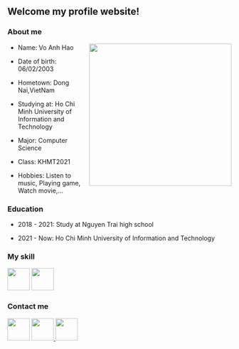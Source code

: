 ## Welcome my profile website!

### About me
<img align="right" height="320px" src="https://lh3.googleusercontent.com/Zy34lSjvWeYN-3GyWZD49AWAbLO83_ZrGWRLODpyHwyu8q1WTpqRhxXuHKp4uFCOOtkWIQGCp5-LPXAleT7w-8jYvOSwN_nR0fTd4QroUeaCbm0yVR1R5r4lDmjCj56Fb90GUE4r2UJkJ-ZIKVWIclPOVziYcqQIgU_FYC8b4FLxKOHuxBV-5SR2uqlKQ8K08xf4bwiyfNrhcBQcEQsoWd07m9zbEPdWw_R5ZljjN7k0TzQSz2C6pAz-b4VSwGHFO70AqTG-eNqPNBZQdbTf2YPlEzkYFLEU7KAtcuKTfBoOY6hERBTSJhD7_p9Wy7Hy6dpe6rNnLdBOPeBihkuMNlCfmNv7-1sNdm2uuEEWteN5qx7aqTQpswdh-hIeuvuuvitRpjEY2RhLvk36C1dsEkiql-4srX4aNe_nRWicgApocsD122FnAGkelbDLEN29iW0IdOVoqYeWK0o4edpSdLQkqRI1vMFY8_OqjT1VY6fhQllgcB-uzwoBD05R7OyY5cxK9xM4ERIEfqrLftTAMSRYoV35qNYxxMCzoAMEBcqhzX0-GFp9gZLMfnYujFxZlGBY0BIGmtoNvvzKukXj-rDwIA5RHuTRzZ7ueODbvu9sGlpMu3KaykeLkNQm8XySoZqshu4A1LG3Mz5OTEr-Sd42i_gw4w_3_qcVRLVQ1gOUsHHqDrif9krZqg3Sf8aOVXaQCmLMPPo2BDPBAUHOvD_8=w707-h904-no?authuser=0" />

- Name: Vo Anh Hao

- Date of birth: 06/02/2003

- Hometown: Dong Nai,VietNam

- Studying at: Ho Chi Minh University of Information and Technology

- Major: Computer Science

- Class: KHMT2021

- Hobbies: Listen to music, Playing game, Watch movie,...
### Education

- 2018 - 2021: Study at Nguyen Trai high school

- 2021 - Now: Ho Chi Minh University of Information and Technology

### My skill

<img src="https://www.freepnglogos.com/uploads/javascript-png/javascript-shield-logo-icon-2.png" height ="50px" width = "50px" border-radius="50%"></img> 
<img src="https://brandslogos.com/wp-content/uploads/thumbs/c-logo-vector.svg" height ="50px" width = "50px" ></img> 

### Contact me

<a href="https://www.facebook.com/Heno0602/" > 
  <img src = "https://upload.wikimedia.org/wikipedia/commons/thumb/1/16/Facebook-icon-1.png/640px-Facebook-icon-1.png" height ="50px" width = "50px"></img></a>
<a href="https://www.instagram.com/_hao3830/">
  <img src ="https://www.transparentpng.com/thumb/logo-instagram/YfpFOL-logo-instagram-free-transparent.png" height = "50px" width = "50px"></img> </a>
<a href="https://www.linkedin.com/in/hào-võ-5770b3227/">
<img src ="https://na.panasonic.com/ca/sites/default/files/2018-10/linkedin-icon.png" height = "50px" width = "50px"></img>
</a>


